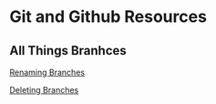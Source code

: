 # Git and Github Resources

## All Things Branhces

[Renaming Branches](https://linuxize.com/post/how-to-rename-local-and-remote-git-branch/)

[Deleting Branches](https://www.educative.io/edpresso/how-to-delete-remote-branches-in-git)